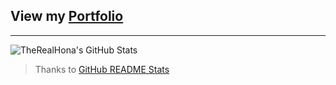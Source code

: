 ## View my [Portfolio](https://therealhona.github.io)

---

![TheRealHona's GitHub Stats](https://github-readme-stats.vercel.app/api?username=TheRealHona&show_icons=true&hide_border=true)
 > Thanks to [GitHub README Stats](https://github.com/anuraghazra/github-readme-stats)
